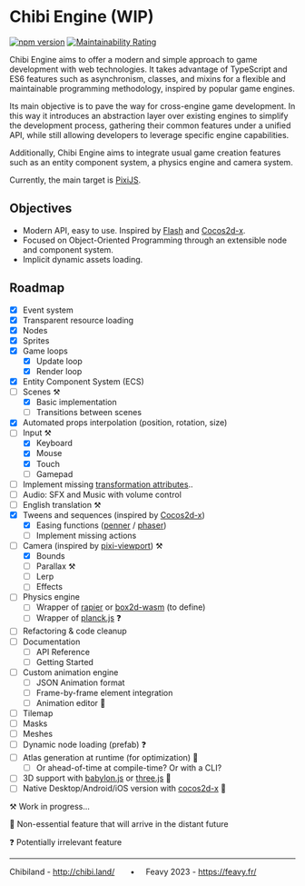 # Chibi Engine (WIP)

[![npm version](https://badge.fury.io/js/chibiengine.svg)](https://badge.fury.io/js/chibiengine)
[![Maintainability Rating](https://sonarcloud.io/api/project_badges/measure?project=ChibiEngine_ChibiEngine&metric=sqale_rating)](https://sonarcloud.io/summary/new_code?id=ChibiEngine_ChibiEngine)

Chibi Engine aims to offer a modern and simple approach to game development with web technologies. It takes advantage of TypeScript and ES6 features such as asynchronism, classes, and mixins for a flexible and maintainable programming methodology, inspired by popular game engines.

Its main objective is to pave the way for cross-engine game development. In this way it introduces an abstraction layer over existing engines to simplify the development process, gathering their common features under a unified API, while still allowing developers to leverage specific engine capabilities.

Additionally, Chibi Engine aims to integrate usual game creation features such as an entity component system, a physics engine and camera system.

Currently, the main target is [PixiJS](https://github.com/pixijs/pixijs).

## Objectives
- Modern API, easy to use. Inspired by [Flash](https://help.adobe.com/fr_FR/FlashPlatform/reference/actionscript/3/package-detail.html) and [Cocos2d-x](https://docs.cocos2d-x.org/api-ref/cplusplus/v4x/). 
- Focused on Object-Oriented Programming through an extensible node and component system.
- Implicit dynamic assets loading.

## Roadmap

- [x] Event system
- [x] Transparent resource loading
- [x] Nodes
- [x] Sprites
- [x] Game loops
  - [x] Update loop
  - [x] Render loop
- [x] Entity Component System (ECS)
- [ ] Scenes ⚒️
  - [x] Basic implementation
  - [ ] Transitions between scenes
- [x] Automated props interpolation (position, rotation, size)
- [ ] Input ⚒️
  - [x] Keyboard
  - [x] Mouse
  - [x] Touch
  - [ ] Gamepad
- [ ] Implement missing [transformation attributes](https://pixijs.download/dev/docs/PIXI.Container.html)..
- [ ] Audio: SFX and Music with volume control
- [ ] English translation ⚒️
- [x] Tweens and sequences (inspired by [Cocos2d-x](https://docs.cocos.com/cocos2d-x/manual/en/actions/getting_started.html))
  - [x] Easing functions ([penner](https://github.com/bcherny/penner) / [phaser](https://github.com/photonstorm/phaser/tree/master/src/math/easing))
  - [ ] Implement missing actions
- [ ] Camera (inspired by [pixi-viewport](https://github.com/davidfig/pixi-viewport)) ⚒️
  - [x] Bounds 
  - [ ] Parallax ⚒️
  - [ ] Lerp
  - [ ] Effects
- [ ] Physics engine
  - [ ] Wrapper of [rapier](https://github.com/dimforge/rapier) or [box2d-wasm](https://github.com/Birch-san/box2d-wasm) (to define)
  - [ ] Wrapper of [planck.js](https://github.com/shakiba/planck.js/) ❓
- [ ] Refactoring & code cleanup
- [ ] Documentation
  - [ ] API Reference
  - [ ] Getting Started
- [ ] Custom animation engine
  - [ ] JSON Animation format
  - [ ] Frame-by-frame element integration
  - [ ] Animation editor 🔮
- [ ] Tilemap
- [ ] Masks
- [ ] Meshes
- [ ] Dynamic node loading (prefab) ❓
- [ ] Atlas generation at runtime (for optimization) 🔮
    - [ ] Or ahead-of-time at compile-time? Or with a CLI?
- [ ] 3D support with [babylon.js](https://github.com/BabylonJS/Babylon.js) or [three.js](https://github.com/mrdoob/three.js) 🔮
- [ ] Native Desktop/Android/iOS version with [cocos2d-x](https://github.com/cocos2d/cocos2d-x) 🔮

⚒️ Work in progress...

🔮 Non-essential feature that will arrive in the distant future

❓ Potentially irrelevant feature

----

Chibiland - http://chibi.land/  &nbsp;&nbsp;&nbsp;&nbsp;&nbsp;  • &nbsp;&nbsp;&nbsp;&nbsp;Feavy 2023 - https://feavy.fr/
